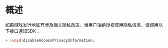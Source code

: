 # 概述

如果游戏发行地区有涉及相关隐私政策，当用户拒绝授权使用隐私信息，请调用以下接口通知SDK：

```objective-c
+ (void)disableAccessPrivacyInformation;
```

